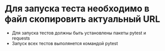 ﻿# Для запуска теста необходимо в файл скопировить актуальный URL
- Для запуска тестов должны быть установлены пакеты pytest и requests
- Запуск всех тестов выполянется командой pytest